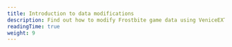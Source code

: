 ```yaml
---
title: Introduction to data modifications
description: Find out how to modify Frostbite game data using VeniceEXT to modify game behavior or create new experiences, from modifying weapon stats to creating new maps.
readingTime: true
weight: 9
---
```

